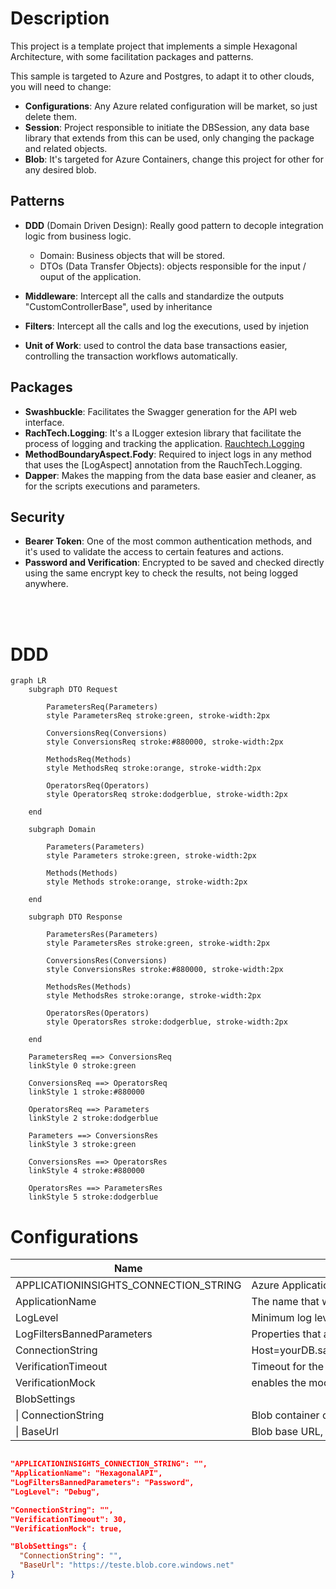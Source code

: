 # Description

This project is a template project that implements a simple Hexagonal Architecture, with some facilitation packages and patterns.

This sample is targeted to Azure and Postgres, to adapt it to other clouds, you will need to change:
- **Configurations**: Any Azure related configuration will be market, so just delete them.
- **Session**: Project responsible to initiate the DBSession, any data base library that extends from this can be used, only changing the package and related objects.
- **Blob**: It's targeted for Azure Containers, change this project for other for any desired blob.

## Patterns

- **DDD** (Domain Driven Design): Really good pattern to decople integration logic from business logic.
  - Domain: Business objects that will be stored.
  - DTOs (Data Transfer Objects): objects responsible for the input / ouput of the application.
  
- **Middleware**: Intercept all the calls and standardize the outputs "CustomControllerBase", used by inheritance
- **Filters**: Intercept all the calls and log the executions, used by injetion
- **Unit of Work**: used to control the data base transactions easier, controlling the transaction workflows automatically.

## Packages

- **Swashbuckle**: Facilitates the Swagger generation for the API web interface.
- **RachTech.Logging**: It's a ILogger extesion library that facilitate the process of logging and tracking the application. [Rauchtech.Logging](https://github.com/eduardorauchbach/Rauchtech.Logging)
- **MethodBoundaryAspect.Fody**: Required to inject logs in any method that uses the [LogAspect] annotation from the RauchTech.Logging.
- **Dapper**: Makes the mapping from the data base easier and cleaner, as for the scripts executions and parameters.

## Security

- **Bearer Token**: One of the most common authentication methods, and it's used to validate the access to certain features and actions.
- **Password and Verification**: Encrypted to be saved and checked directly using the same encrypt key to check the results, not being logged anywhere.

<br/>
<br/>

# DDD

```mermaid
graph LR
    subgraph DTO Request

        ParametersReq(Parameters)
        style ParametersReq stroke:green, stroke-width:2px

        ConversionsReq(Conversions)
        style ConversionsReq stroke:#880000, stroke-width:2px

        MethodsReq(Methods)
        style MethodsReq stroke:orange, stroke-width:2px

        OperatorsReq(Operators)
        style OperatorsReq stroke:dodgerblue, stroke-width:2px

    end

    subgraph Domain

        Parameters(Parameters)
        style Parameters stroke:green, stroke-width:2px

        Methods(Methods)
        style Methods stroke:orange, stroke-width:2px

    end

    subgraph DTO Response

        ParametersRes(Parameters)
        style ParametersRes stroke:green, stroke-width:2px

        ConversionsRes(Conversions)
        style ConversionsRes stroke:#880000, stroke-width:2px

        MethodsRes(Methods)
        style MethodsRes stroke:orange, stroke-width:2px

        OperatorsRes(Operators)
        style OperatorsRes stroke:dodgerblue, stroke-width:2px

    end

    ParametersReq ==> ConversionsReq
    linkStyle 0 stroke:green

    ConversionsReq ==> OperatorsReq
    linkStyle 1 stroke:#880000

    OperatorsReq ==> Parameters
    linkStyle 2 stroke:dodgerblue

    Parameters ==> ConversionsRes
    linkStyle 3 stroke:green

    ConversionsRes ==> OperatorsRes
    linkStyle 4 stroke:#880000

    OperatorsRes ==> ParametersRes
    linkStyle 5 stroke:dodgerblue
```

# **Configurations**

|Name|Value|
|--|--|
|APPLICATIONINSIGHTS_CONNECTION_STRING|Azure Application Insights conection string|
|ApplicationName|The name that will appear in the logs|
|LogLevel|Minimum log level to be logged, same as in the Microsoft.Logging library|
|LogFiltersBannedParameters|Properties that are not to be mapped in the Rauchtech.Logging filters|
|ConnectionString|Host=yourDB.sample;Port=5432;Username=??????;Password=???????;Database=????????|
|VerificationTimeout|Timeout for the verification to expire (in minutes)|
|VerificationMock|enables the mock of the verification, just for test purposes|
|BlobSettings||
|\| ConnectionString|Blob container connection string, can be found on the Azure Portal, container properties|
|\| BaseUrl|Blob base URL, to be used when building the files URLs to be presented as output|

``` json

"APPLICATIONINSIGHTS_CONNECTION_STRING": "",
"ApplicationName": "HexagonalAPI",
"LogFiltersBannedParameters": "Password",
"LogLevel": "Debug",

"ConnectionString": "",
"VerificationTimeout": 30,
"VerificationMock": true,

"BlobSettings": {
  "ConnectionString": "",
  "BaseUrl": "https://teste.blob.core.windows.net"
}
```